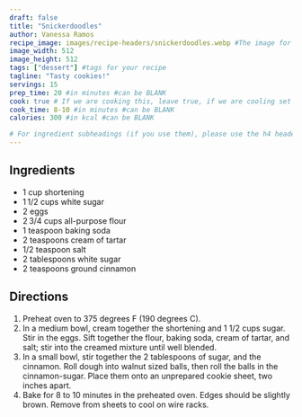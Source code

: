 ```yaml
---
draft: false
title: "Snickerdoodles"
author: Vanessa Ramos
recipe_image: images/recipe-headers/snickerdoodles.webp #The image for your recipe
image_width: 512
image_height: 512
tags: ["dessert"] #tags for your recipe
tagline: "Tasty cookies!"
servings: 15
prep_time: 20 #in minutes #can be BLANK
cook: true # If we are cooking this, leave true, if we are cooling set to false
cook_time: 8-10 #in minutes #can be BLANK
calories: 300 #in kcal #can be BLANK

# For ingredient subheadings (if you use them), please use the h4 header.  For print view I have those elements targeted
---
```



## Ingredients

- 1 cup shortening
- 1 1/2 cups white sugar
- 2 eggs
- 2 3/4 cups all-purpose flour
- 1 teaspoon baking soda
- 2 teaspoons cream of tartar
- 1/2 teaspoon salt
- 2 tablespoons white sugar
- 2 teaspoons ground cinnamon

## Directions

1. Preheat oven to 375 degrees F (190 degrees C).
2. In a medium bowl, cream together the shortening and 1 1/2 cups sugar. Stir in the eggs. Sift together the flour, baking soda, cream of tartar, and salt; stir into the creamed mixture until well blended.
3. In a small bowl, stir together the 2 tablespoons of sugar, and the cinnamon. Roll dough into walnut sized balls, then roll the balls in the cinnamon-sugar. Place them onto an unprepared cookie sheet, two inches apart.
4. Bake for 8 to 10 minutes in the preheated oven. Edges should be slightly brown. Remove from sheets to cool on wire racks.